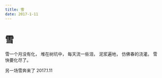 ```yaml
---
title: 雪
date: 2017-1-11
---
```

# 雪
雪一个月没有化，
堆在树坑中，
每天流一些泪，
泥浆遍地，
仿佛春的浇灌。
雪快要化尽了。

另一场雪奔来了
2017.1.11